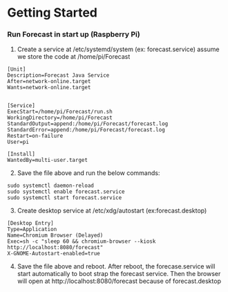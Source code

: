 # Getting Started

### Run Forecast in start up (Raspberry Pi)
1. Create a service at /etc/systemd/system (ex: forecast.service)
   assume we store the code at /home/pi/Forecast
```
[Unit]
Description=Forecast Java Service
After=network-online.target
Wants=network-online.target


[Service]
ExecStart=/home/pi/Forecast/run.sh
WorkingDirectory=/home/pi/Forecast
StandardOutput=append:/home/pi/Forecast/forecast.log
StandardError=append:/home/pi/Forecast/forecast.log
Restart=on-failure
User=pi

[Install]
WantedBy=multi-user.target
```
2. Save the file above and run the below commands:
```
sudo systemctl daemon-reload
sudo systemctl enable forecast.service
sudo systemctl start forecast.service
```
3. Create desktop service at /etc/xdg/autostart (ex:forecast.desktop)
```
[Desktop Entry]
Type=Application
Name=Chromium Browser (Delayed)
Exec=sh -c "sleep 60 && chromium-browser --kiosk http://localhost:8080/forecast"
X-GNOME-Autostart-enabled=true
```
4. Save the file above and reboot. After reboot, the forecase.service will start automatically to boot strap the forecast service. Then the browser will open at http://localhost:8080/forecast because of forecast.desktop
